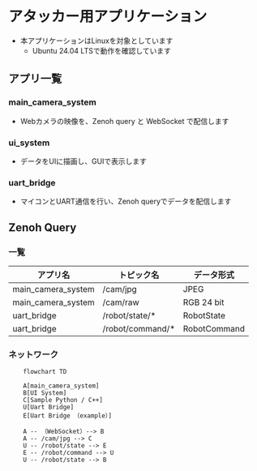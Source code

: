 # アタッカー用アプリケーション

- 本アプリケーションはLinuxを対象としています
  - Ubuntu 24.04 LTSで動作を確認しています

## アプリ一覧

### main_camera_system

- Webカメラの映像を、Zenoh query と WebSocket で配信します

### ui_system

- データをUIに描画し、GUIで表示します

### uart_bridge

- マイコンとUART通信を行い、Zenoh queryでデータを配信します

## Zenoh Query

### 一覧

| アプリ名           | トピック名       | データ形式   |
| ------------------ | ---------------- | ------------ |
| main_camera_system | /cam/jpg         | JPEG         |
| main_camera_system | /cam/raw         | RGB 24 bit   |
| uart_bridge        | /robot/state/*   | RobotState   |
| uart_bridge        | /robot/command/* | RobotCommand |

### ネットワーク

```mermaid
    flowchart TD

    A[main_camera_system]
    B[UI System]
    C[Sample Python / C++]
    U[Uart Bridge]
    E[Uart Bridge （example）]

    A -- （WebSocket）--> B
    A -- /cam/jpg --> C
    U -- /robot/state --> E
    E -- /robot/command --> U
    U -- /robot/state --> B
```
